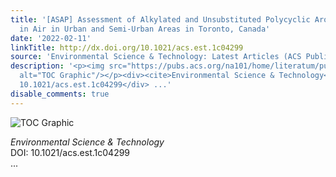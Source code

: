 ```yaml
---
title: '[ASAP] Assessment of Alkylated and Unsubstituted Polycyclic Aromatic Hydrocarbons
  in Air in Urban and Semi-Urban Areas in Toronto, Canada'
date: '2022-02-11'
linkTitle: http://dx.doi.org/10.1021/acs.est.1c04299
source: 'Environmental Science & Technology: Latest Articles (ACS Publications)'
description: '<p><img src="https://pubs.acs.org/na101/home/literatum/publisher/achs/journals/content/esthag/0/esthag.ahead-of-print/acs.est.1c04299/20220211/images/medium/es1c04299_0005.gif"
  alt="TOC Graphic"/></p><div><cite>Environmental Science & Technology</cite></div><div>DOI:
  10.1021/acs.est.1c04299</div> ...'
disable_comments: true
---
```

<p><img src="https://pubs.acs.org/na101/home/literatum/publisher/achs/journals/content/esthag/0/esthag.ahead-of-print/acs.est.1c04299/20220211/images/medium/es1c04299_0005.gif" alt="TOC Graphic"/></p><div><cite>Environmental Science & Technology</cite></div><div>DOI: 10.1021/acs.est.1c04299</div> ...